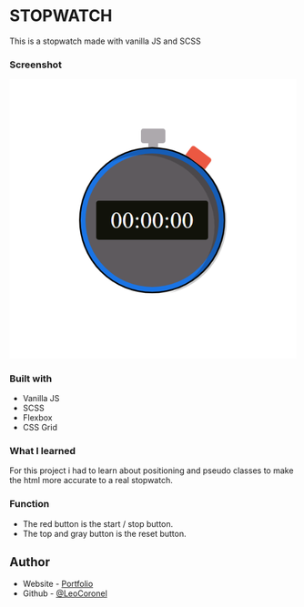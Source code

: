 # STOPWATCH

This is a stopwatch made with vanilla JS and SCSS

### Screenshot

![](./cap.png)

### Built with

- Vanilla JS
- SCSS
- Flexbox
- CSS Grid

### What I learned

For this project i had to learn about positioning and pseudo classes to make the html more accurate to a real stopwatch.


### Function

- The red button is the start / stop button.
- The top and gray button is the reset button.

## Author

- Website - [Portfolio](http://leo-coronel.com.ar)
- Github - [@LeoCoronel](https://https://github.com/LeoCoronel)